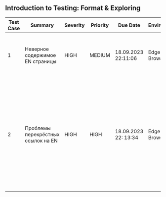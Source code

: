 ## Introduction to Testing: Format & Exploring

| Test Case | Summary                            | Severity | Priority | Due Date             | Environment  | Description                                                                                                                                                               |
| --------- | ---------------------------------- | -------- | -------- | -------------------- | ------------ | ------------------------------------------------------------------------------------------------------------------------------------------------------------------------- |
| 1         | Неверное содержимое EN страницы    | HIGH     | MEDIUM   | 18.09.2023 22:11:06  | Edge Browser | При открытии EN локализации, появляются не все пункты меню навигации                                                                                                      |
| 2         | Проблемы перекрёстных ссылок на EN | HIGH     | HIGH     | 18.09.2023 22: 13:34 | Edge Browser | При открытии некоторых ссылок на английской версии сайта выдаёт 404, хотя такие пункты прекрасно работают в русской локализации. Скорее всего ссылки на ресурсы неверные. | 
